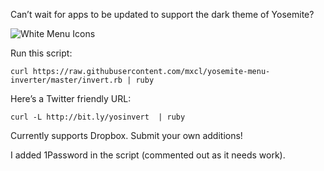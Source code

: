 Can’t wait for apps to be updated to support the dark theme of Yosemite?

![White Menu Icons](http://methylblue.com/junk/yosinvert.png)

Run this script:

    curl https://raw.githubusercontent.com/mxcl/yosemite-menu-inverter/master/invert.rb | ruby

Here’s a Twitter friendly URL:

    curl -L http://bit.ly/yosinvert  | ruby

Currently supports Dropbox. Submit your own additions!

I added 1Password in the script (commented out as it needs work).
